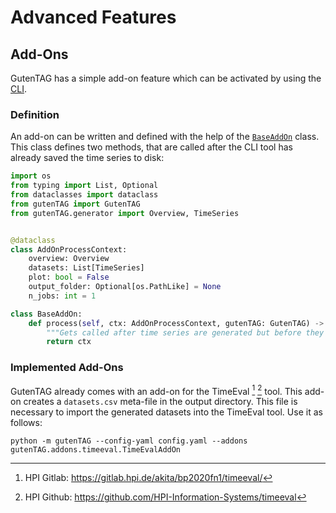 # Advanced Features

## Add-Ons

GutenTAG has a simple add-on feature which can be activated by using the [CLI](usage#from-cli). 

### Definition

An add-on can be written and defined with the help of the [`BaseAddOn`](../gutenTAG/addons/__init__.py) class.
This class defines two methods, that are called after the CLI tool has already saved the time series to disk:

```python
import os
from typing import List, Optional
from dataclasses import dataclass
from gutenTAG import GutenTAG
from gutenTAG.generator import Overview, TimeSeries


@dataclass
class AddOnProcessContext:
    overview: Overview
    datasets: List[TimeSeries]
    plot: bool = False
    output_folder: Optional[os.PathLike] = None
    n_jobs: int = 1

class BaseAddOn:
    def process(self, ctx: AddOnProcessContext, gutenTAG: GutenTAG) -> AddOnProcessContext:
        """Gets called after time series are generated but before they are plotted or written to disk."""
        return ctx
```

### Implemented Add-Ons

GutenTAG already comes with an add-on for the TimeEval [^1] [^2] tool. This add-on creates a `datasets.csv` meta-file in the output directory. This file is necessary to import the generated datasets into the TimeEval tool. Use it as follows:

```shell
python -m gutenTAG --config-yaml config.yaml --addons gutenTAG.addons.timeeval.TimeEvalAddOn
```

[^1]: HPI Gitlab: https://gitlab.hpi.de/akita/bp2020fn1/timeeval/

[^2]: HPI Github: https://github.com/HPI-Information-Systems/timeeval
